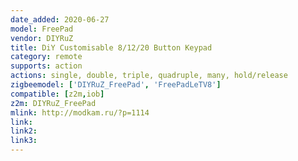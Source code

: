 ```yaml
---
date_added: 2020-06-27
model: FreePad
vendor: DIYRuZ
title: DiY Customisable 8/12/20 Button Keypad
category: remote
supports: action
actions: single, double, triple, quadruple, many, hold/release
zigbeemodel: ['DIYRuZ_FreePad', 'FreePadLeTV8']
compatible: [z2m,iob]
z2m: DIYRuZ_FreePad
mlink: http://modkam.ru/?p=1114
link: 
link2:  
link3: 
---
```

